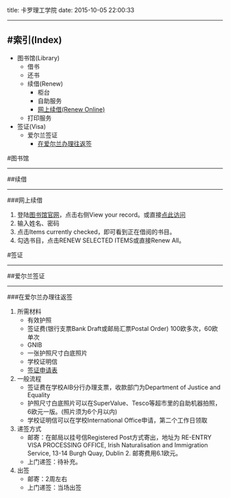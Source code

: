title: 卡罗理工学院
date: 2015-10-05 22:00:33

---

#索引(Index)
---
- 图书馆(Library)
  - 借书
  - 还书
  - 续借(Renew)
    - 柜台
    - 自助服务
    - [网上续借(Renew Online)](#renew_online)
  - 打印服务
- 签证(Visa)
  - 爱尔兰签证
    - [在爱尔兰办理往返签](#re_entry_visa)
    




#图书馆

---
##续借

---

###网上续借<a name="renew_online" id="renew_online"></a>
1. 登陆[图书馆官网](http://www.library.itcarlow.ie/)，点击右侧View your record。或直接[点此访问](https://www.library.itcarlow.ie/patroninfo~S0)
2. 输入姓名、密码
3. 点击Items currently checked，即可看到正在借阅的书目。
4. 勾选书目，点击RENEW SELECTED ITEMS或直接Renew All。

#签证

---
##爱尔兰签证

---
###在爱尔兰办理往返签<a name="re_entry_visa" id="re_entry_visa"></a>
1. 所需材料
    - 有效护照
    - 签证费(银行支票Bank Draft或邮局汇票Postal Order) 100欧多次，60欧单次
    - GNIB
    - 一张护照尺寸白底照片
    - 学校证明信
    - [签证申请表](http://www.inis.gov.ie/en/INIS/ReEntryVisaApplForm_240414.pdf/Files/ReEntryVisaApplForm_240414.pdf)
2. 一般流程
    - 签证费在学校AIB分行办理支票，收款部门为Department of Justice and Equality
    - 护照尺寸白底照片可以在SuperValue、Tesco等超市里的自助机器拍照，6欧元一版。(照片须为6个月以内)
    - 学校证明信可以在学校International Office申请，第二个工作日领取
3. 递签方式
    - 邮寄：在邮局以挂号信Registered Post方式寄出，地址为 RE-ENTRY VISA PROCESSING OFFICE, Irish Naturalisation and Immigration Service, 13-14 Burgh Quay, Dublin 2. 邮寄费用6.1欧元。
    - 上门递签：待补充。
4. 出签
    - 邮寄：2周左右
    - 上门递签：当场出签
